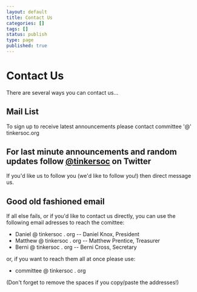 ```yaml
---
layout: default
title: Contact Us
categories: []
tags: []
status: publish
type: page
published: true
---
```


# Contact Us #

There are several ways you can contact us...

## Mail List ##

To sign up to receive latest announcements please contact committee '@' tinkersoc.org

## For last minute announcements and random updates follow [@tinkersoc](http://twitter.com/tinkersoc) on Twitter ##
If you'd like us to follow you (we'd like to follow you!) then direct message us.

## Good old fashioned email ##

If all else fails, or if you'd like to contact us directly, you can use the following email adresses to reach the comittee:

* Daniel @ tinkersoc . org -- Daniel Knox, President
* Matthew @ tinkersoc . org -- Matthew Prentice, Treasurer
* Berni @ tinkersoc . org -- Berni Cross, Secretary

or, if you want to reach them all at once please use:

* committee @ tinkersoc . org

(Don't forget to remove the spaces if you copy/paste the addresses!)
